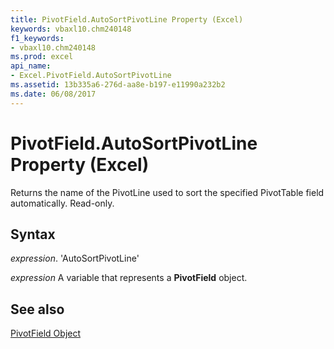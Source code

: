```yaml
---
title: PivotField.AutoSortPivotLine Property (Excel)
keywords: vbaxl10.chm240148
f1_keywords:
- vbaxl10.chm240148
ms.prod: excel
api_name:
- Excel.PivotField.AutoSortPivotLine
ms.assetid: 13b335a6-276d-aa8e-b197-e11990a232b2
ms.date: 06/08/2017
---
```



# PivotField.AutoSortPivotLine Property (Excel)

Returns the name of the PivotLine used to sort the specified PivotTable field automatically. Read-only.


## Syntax

 _expression_. 'AutoSortPivotLine'

 _expression_ A variable that represents a **PivotField** object.


## See also


[PivotField Object](Excel.PivotField.md)

